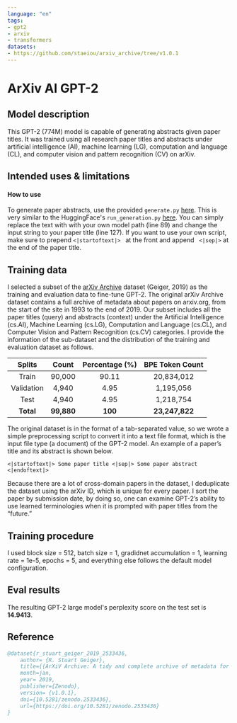 ```yaml
---
language: "en"
tags:
- gpt2
- arxiv
- transformers
datasets:
- https://github.com/staeiou/arxiv_archive/tree/v1.0.1
---
```


# ArXiv AI GPT-2

## Model description

This GPT-2 (774M) model is capable of generating abstracts given paper titles. It was trained using all research paper titles and abstracts under artificial intelligence (AI), machine learning (LG), computation and language (CL), and computer vision and pattern recognition (CV) on arXiv.

## Intended uses & limitations

#### How to use

To generate paper abstracts, use the provided `generate.py` [here](https://gist.github.com/chrisliu298/ccb8144888eace069da64ad3e6472d64). This is very similar to the HuggingFace's `run_generation.py` [here](https://github.com/huggingface/transformers/tree/master/examples/text-generation). You can simply replace the text with with your own model path (line 89) and change the input string to your paper title (line 127). If you want to use your own script, make sure to prepend `<|startoftext|> ` at the front and append ` <|sep|>` at the end of the paper title.

## Training data
I selected a subset of the [arXiv Archive](https://github.com/staeiou/arxiv_archive) dataset (Geiger, 2019) as the training and evaluation data to fine-tune GPT-2. The original arXiv Archive dataset contains a full archive of metadata about papers on arxiv.org, from the start of the site in 1993 to the end of 2019. Our subset includes all the paper titles (query) and abstracts (context) under the Artificial Intelligence (cs.AI), Machine Learning (cs.LG), Computation and Language (cs.CL), and Computer Vision and Pattern Recognition (cs.CV) categories. I provide the information  of the sub-dataset and the distribution of the training and evaluation dataset as follows.


|   Splits   |   Count    | Percentage (%) | BPE Token Count |
| :--------: | :--------: | :------------: | :-------------: |
|   Train    |   90,000   |     90.11      |   20,834,012    |
| Validation |    4,940   |      4.95      |    1,195,056    |
|    Test    |    4,940   |      4.95      |    1,218,754    |
| **Total**  | **99,880** |    **100**     | **23,247,822**  |

The original dataset is in the format of a tab-separated value, so we wrote a simple preprocessing script to convert it into a text file format, which is the input file type (a document) of the GPT-2 model. An example of a paper’s title and its abstract is shown below.

```text
<|startoftext|> Some paper title <|sep|> Some paper abstract <|endoftext|>
```

Because there are a lot of cross-domain papers in the dataset, I deduplicate the dataset using the arXiv ID, which is unique for every paper. I sort the paper by submission date, by doing so, one can examine GPT-2’s ability to use learned terminologies when it is prompted with paper titles from the “future.”


## Training procedure

I used block size = 512, batch size = 1, gradidnet accumulation = 1, learning rate = 1e-5, epochs = 5, and everything else follows the default model configuration.

## Eval results

The resulting GPT-2 large model's perplexity score on the test set is **14.9413**.

## Reference

```bibtex
@dataset{r_stuart_geiger_2019_2533436,
    author= {R. Stuart Geiger},
    title={{ArXiV Archive: A tidy and complete archive of metadata for papers on arxiv.org, 1993-2019}},
    month=jan,
    year= 2019,
    publisher={Zenodo},
    version= {v1.0.1},
    doi={10.5281/zenodo.2533436},
    url={https://doi.org/10.5281/zenodo.2533436}
}
```

